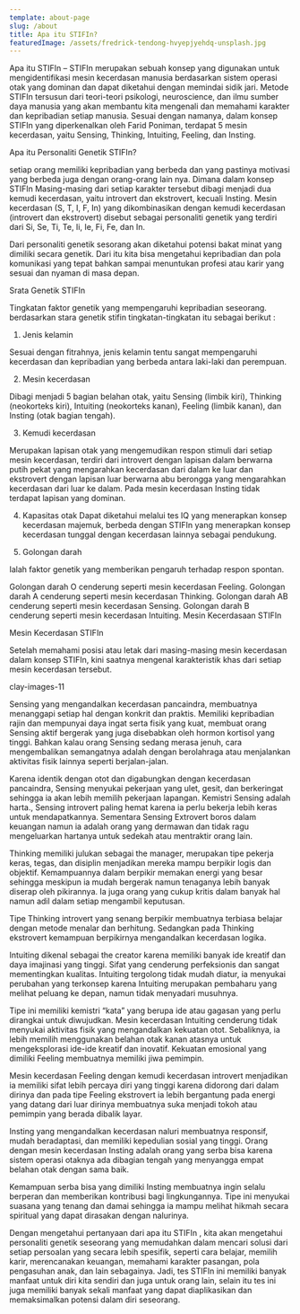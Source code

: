 ```yaml
---
template: about-page
slug: /about
title: Apa itu STIFIn?
featuredImage: /assets/fredrick-tendong-hvyepjyehdq-unsplash.jpg
---
```



Apa itu STIFIn – STIFIn merupakan sebuah konsep yang digunakan untuk mengidentifikasi mesin kecerdasan manusia berdasarkan sistem operasi otak yang dominan dan dapat diketahui dengan memindai sidik jari. Metode STIFIn tersusun dari teori-teori psikologi, neuroscience, dan ilmu sumber daya manusia yang akan membantu kita mengenali dan memahami karakter dan kepribadian setiap manusia. Sesuai dengan namanya, dalam konsep STIFIn yang diperkenalkan oleh Farid Poniman, terdapat 5 mesin kecerdasan, yaitu Sensing, Thinking, Intuiting, Feeling, dan Insting.

Apa itu Personaliti Genetik STIFIn?

setiap orang memiliki kepribadian yang berbeda dan yang pastinya motivasi yang berbeda juga dengan orang-orang lain nya. Dimana dalam konsep STIFIn Masing-masing dari setiap karakter tersebut dibagi menjadi dua kemudi kecerdasan, yaitu introvert dan ekstrovert, kecuali Insting. Mesin kecerdasan (S, T, I, F, In) yang dikombinasikan dengan kemudi kecerdasan (introvert dan ekstrovert) disebut sebagai personaliti genetik yang terdiri dari Si, Se, Ti, Te, Ii, Ie, Fi, Fe, dan In.

Dari personaliti genetik sesorang akan diketahui potensi bakat minat yang dimiliki secara genetik. Dari itu kita bisa mengetahui kepribadian dan pola komunikasi yang tepat bahkan sampai menuntukan profesi atau karir yang sesuai dan nyaman di masa depan.

Srata Genetik STIFIn

Tingkatan faktor genetik yang mempengaruhi kepribadian seseorang. berdasarkan stara genetik stifin tingkatan-tingkatan itu sebagai berikut :

1. Jenis kelamin

Sesuai dengan fitrahnya, jenis kelamin tentu sangat mempengaruhi kecerdasan dan kepribadian yang berbeda antara laki-laki dan perempuan.

2. Mesin kecerdasan

Dibagi menjadi 5 bagian belahan otak, yaitu Sensing (limbik kiri), Thinking (neokorteks kiri), Intuiting (neokorteks kanan), Feeling (limbik kanan), dan Insting (otak bagian tengah).

3. Kemudi kecerdasan

Merupakan lapisan otak yang mengemudikan respon stimuli dari setiap mesin kecerdasan, terdiri dari introvert dengan lapisan dalam berwarna putih pekat yang mengarahkan kecerdasan dari dalam ke luar dan ekstrovert dengan lapisan luar berwarna abu berongga yang mengarahkan kecerdasan dari luar ke dalam. Pada mesin kecerdasan Insting tidak terdapat lapisan yang dominan.

4. Kapasitas otak Dapat diketahui melalui tes IQ yang menerapkan konsep kecerdasan majemuk, berbeda dengan STIFIn yang menerapkan konsep kecerdasan tunggal dengan kecerdasan lainnya sebagai pendukung.

5. Golongan darah

Ialah faktor genetik yang memberikan pengaruh terhadap respon spontan.

Golongan darah O cenderung seperti mesin kecerdasan Feeling. Golongan darah A cenderung seperti mesin kecerdasan Thinking. Golongan darah AB cenderung seperti mesin kecerdasan Sensing. Golongan darah B cenderung seperti mesin kecerdasan Intuiting. Mesin Kecerdasaan STIFIn

Mesin Kecerdasan STIFIn

Setelah memahami posisi atau letak dari masing-masing mesin kecerdasan dalam konsep STIFIn, kini saatnya mengenal karakteristik khas dari setiap mesin kecerdasan tersebut.

clay-images-11

Sensing yang mengandalkan kecerdasan pancaindra, membuatnya menanggapi setiap hal dengan konkrit dan praktis. Memiliki kepribadian rajin dan mempunyai daya ingat serta fisik yang kuat, membuat orang Sensing aktif bergerak yang juga disebabkan oleh hormon kortisol yang tinggi. Bahkan kalau orang Sensing sedang merasa jenuh, cara mengembalikan semangatnya adalah dengan berolahraga atau menjalankan aktivitas fisik lainnya seperti berjalan-jalan.

Karena identik dengan otot dan digabungkan dengan kecerdasan pancaindra, Sensing menyukai pekerjaan yang ulet, gesit, dan berkeringat sehingga ia akan lebih memilih pekerjaan lapangan. Kemistri Sensing adalah harta., Sensing introvert paling hemat karena ia perlu bekerja lebih keras untuk mendapatkannya. Sementara Sensing Extrovert boros dalam keuangan namun ia adalah orang yang dermawan dan tidak ragu mengeluarkan hartanya untuk sedekah atau mentraktir orang lain.

Thinking memiliki julukan sebagai the manager, merupakan tipe pekerja keras, tegas, dan disiplin menjadikan mereka mampu berpikir logis dan objektif. Kemampuannya dalam berpikir memakan energi yang besar sehingga meskipun ia mudah bergerak namun tenaganya lebih banyak diserap oleh pikirannya. Ia juga orang yang cukup kritis dalam banyak hal namun adil dalam setiap mengambil keputusan.

Tipe Thinking introvert yang senang berpikir membuatnya terbiasa belajar dengan metode menalar dan berhitung. Sedangkan pada Thinking ekstrovert kemampuan berpikirnya mengandalkan kecerdasan logika.

Intuiting dikenal sebagai the creator karena memiliki banyak ide kreatif dan daya imajinasi yang tinggi. Sifat yang cenderung perfeksionis dan sangat mementingkan kualitas. Intuiting tergolong tidak mudah diatur, ia menyukai perubahan yang terkonsep karena Intuiting merupakan pembaharu yang melihat peluang ke depan, namun tidak menyadari musuhnya.

Tipe ini memiliki kemistri “kata” yang berupa ide atau gagasan yang perlu dirangkai untuk diwujudkan. Mesin kecerdasan Intuiting cenderung tidak menyukai aktivitas fisik yang mengandalkan kekuatan otot. Sebaliknya, ia lebih memilih menggunakan belahan otak kanan atasnya untuk mengeksplorasi ide-ide kreatif dan inovatif. Kekuatan emosional yang dimiliki Feeling membuatnya memiliki jiwa pemimpin.

Mesin kecerdasan Feeling dengan kemudi kecerdasan introvert menjadikan ia memiliki sifat lebih percaya diri yang tinggi karena didorong dari dalam dirinya dan pada tipe Feeling ekstrovert ia lebih bergantung pada energi yang datang dari luar dirinya membuatnya suka menjadi tokoh atau pemimpin yang berada dibalik layar.

Insting yang mengandalkan kecerdasan naluri membuatnya responsif, mudah beradaptasi, dan memiliki kepedulian sosial yang tinggi. Orang dengan mesin kecerdasan Insting adalah orang yang serba bisa karena sistem operasi otaknya ada dibagian tengah yang menyangga empat belahan otak dengan sama baik.

Kemampuan serba bisa yang dimiliki Insting membuatnya ingin selalu berperan dan memberikan kontribusi bagi lingkungannya. Tipe ini menyukai suasana yang tenang dan damai sehingga ia mampu melihat hikmah secara spiritual yang dapat dirasakan dengan nalurinya.

Dengan mengetahui pertanyaan dari apa itu STIFIn , kita akan mengetahui personaliti genetik seseorang yang memudahkan dalam mencari solusi dari setiap persoalan yang secara lebih spesifik, seperti cara belajar, memilih karir, merencanakan keuangan, memahami karakter pasangan, pola pengasuhan anak, dan lain sebagainya. Jadi, tes STIFIn ini memiliki banyak manfaat untuk diri kita sendiri dan juga untuk orang lain, selain itu tes ini juga memiliki banyak sekali manfaat yang dapat diaplikasikan dan memaksimalkan potensi dalam diri seseorang.